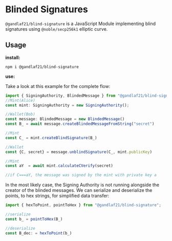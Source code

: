 # Blinded Signatures
`@gandlaf21/blind-signature` is a JavaScript Module implementing blind signatures using `@noble/secp256k1` elliptic curve. 

## Usage 

__install:__

```shell
npm i @gandlaf21/blind-signature
```

__use:__ 

Take a look at this example for the complete flow:

```javascript
import { SigningAuthority, BlindedMessage } from "@gandlaf21/blind-signature";
//Mint(Alice)
const mint: SigningAuthority = new SigningAuthority();

//Wallet(Bob)
const message: BlindedMessage = new BlindedMessage()
const B_ = await message.createBlindedMessageFromString("secret")

//Mint
const C_ = mint.createBlindSignature(B_)

//Wallet
const {C, secret} = message.unblindSignature(C_, mint.publicKey)

//Mint
const aY  = await mint.calculateCVerify(secret)

//if C===aY, the message was signed by the mint with private key a 
```

In the most likely case, the Signing Authority is not running alongside the creator of the blinded messages. We can serialize and deserialize the points, to hex strings, for simplified data transfer:

```javascript
import { hexToPoint, pointToHex } from "@gandlaf21/blind-signature";

//serialize
const b_ = pointToHex(B_)

//deserialize
const B_dec: = hexToPoint(b_)
```
